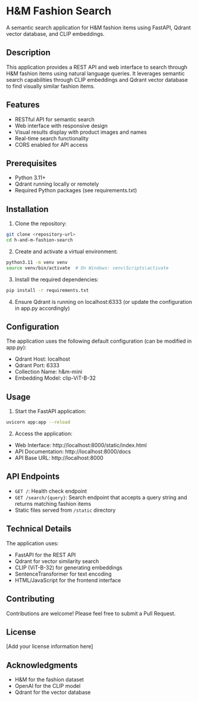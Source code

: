 # H&M Fashion Search

A semantic search application for H&M fashion items using FastAPI, Qdrant vector database, and CLIP embeddings.

## Description

This application provides a REST API and web interface to search through H&M fashion items using natural language queries. It leverages semantic search capabilities through CLIP embeddings and Qdrant vector database to find visually similar fashion items.

## Features

- RESTful API for semantic search
- Web interface with responsive design
- Visual results display with product images and names
- Real-time search functionality
- CORS enabled for API access

## Prerequisites

- Python 3.11+
- Qdrant running locally or remotely
- Required Python packages (see requirements.txt)

## Installation

1. Clone the repository:

```bash
git clone <repository-url>
cd h-and-m-fashion-search
```

2. Create and activate a virtual environment:

```bash
python3.11 -m venv venv
source venv/bin/activate  # On Windows: venv\Scripts\activate
```

3. Install the required dependencies:

```bash
pip install -r requirements.txt
```

4. Ensure Qdrant is running on localhost:6333 (or update the configuration in app.py accordingly)

## Configuration

The application uses the following default configuration (can be modified in app.py):
- Qdrant Host: localhost
- Qdrant Port: 6333
- Collection Name: h&m-mini
- Embedding Model: clip-ViT-B-32

## Usage

1. Start the FastAPI application:

```bash
uvicorn app:app --reload
```

2. Access the application:
- Web Interface: http://localhost:8000/static/index.html
- API Documentation: http://localhost:8000/docs
- API Base URL: http://localhost:8000

## API Endpoints

- `GET /`: Health check endpoint
- `GET /search/{query}`: Search endpoint that accepts a query string and returns matching fashion items
- Static files served from `/static` directory

## Technical Details

The application uses:
- FastAPI for the REST API
- Qdrant for vector similarity search
- CLIP (ViT-B-32) for generating embeddings
- SentenceTransformer for text encoding
- HTML/JavaScript for the frontend interface

## Contributing

Contributions are welcome! Please feel free to submit a Pull Request.

## License

[Add your license information here]

## Acknowledgments

- H&M for the fashion dataset
- OpenAI for the CLIP model
- Qdrant for the vector database

